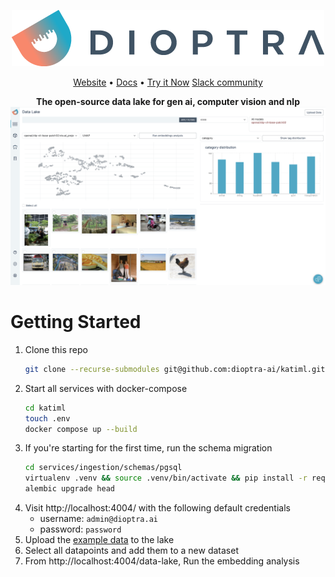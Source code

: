 
<p align="center">
    <img src="./img/logo.png" />
</p>
<p align="center">
    <a href="https://dioptra.ai">Website</a> •
    <a href="https://dioptra.gitbook.io/dioptra-doc/EIKhoPaxsbOt062jkPon/">Docs</a> •
    <a href="https://app.dioptra.ai/register">Try it Now</a>
    <a href="https://join.slack.com/t/dioptracommunity/shared_invite/zt-1wepy2rcy-pg1YlMdhT0kz8X_evxteSA">Slack community</a>
</p>

<p align="center">
    <b>The open-source data lake for gen ai, computer vision and nlp</b>
    <img src="./img/front_page.png" />
</p>

# Getting Started

1. Clone this repo
    ```bash
    git clone --recurse-submodules git@github.com:dioptra-ai/katiml.git
    ```
1. Start all services with docker-compose
    ```bash
    cd katiml
    touch .env
    docker compose up --build
    ```
1. If you're starting for the first time, run the schema migration
    ```bash
    cd services/ingestion/schemas/pgsql
    virtualenv .venv && source .venv/bin/activate && pip install -r requirements.txt
    alembic upgrade head
    ```
1. Visit http://localhost:4004/ with the following default credentials
    * username: `admin@dioptra.ai`
    * password: `password`
2. Upload the [example data](./data/sample_dataset.json) to the lake
3. Select all datapoints and add them to a new dataset
4. From http://localhost:4004/data-lake, Run the embedding analysis
